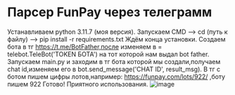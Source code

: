 # Парсер FunPay через телеграмм
Устанавливаем python 3.11.7 (моя версия).
Запускаем CMD --> cd (путь к файлу) --> pip install -r requirements.txt
Ждём конца установки.
Создаем бота в тг https://t.me/BotFather,после изменяем в = telebot.TeleBot('TOKEN БОТА') на тот которой нам выдал bot father.
Запускаем main.py и заходим в тг бота которой мы создали,получаем chat id,изменяем его в bot.send_message('CHAT ID', result_msg).
В тг с ботом пишем цифры лотов,например: https://funpay.com/lots/922/ ,боту пишем 922
Готово! Приятного использования.
![image]([https://user-images.githubusercontent.com/124806098/227601447-abddbff1-af64-4de0-bac3-51344b039f86.png](https://avatars.githubusercontent.com/u/149227120?v=4)https://avatars.githubusercontent.com/u/149227120?v=4)
